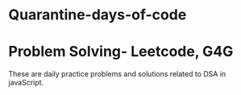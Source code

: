 # Quarantine-days-of-code
# Problem Solving- Leetcode, G4G
These are daily practice problems and solutions related to DSA in javaScript. 
